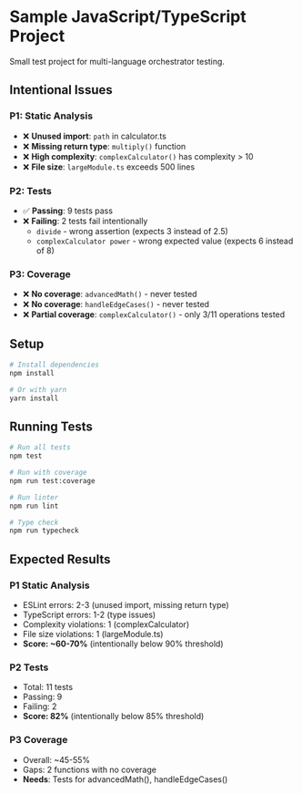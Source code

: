 # Sample JavaScript/TypeScript Project

Small test project for multi-language orchestrator testing.

## Intentional Issues

### P1: Static Analysis
- ❌ **Unused import**: `path` in calculator.ts
- ❌ **Missing return type**: `multiply()` function
- ❌ **High complexity**: `complexCalculator()` has complexity > 10
- ❌ **File size**: `largeModule.ts` exceeds 500 lines

### P2: Tests
- ✅ **Passing**: 9 tests pass
- ❌ **Failing**: 2 tests fail intentionally
  - `divide` - wrong assertion (expects 3 instead of 2.5)
  - `complexCalculator power` - wrong expected value (expects 6 instead of 8)

### P3: Coverage
- ❌ **No coverage**: `advancedMath()` - never tested
- ❌ **No coverage**: `handleEdgeCases()` - never tested
- ❌ **Partial coverage**: `complexCalculator()` - only 3/11 operations tested

## Setup

```bash
# Install dependencies
npm install

# Or with yarn
yarn install
```

## Running Tests

```bash
# Run all tests
npm test

# Run with coverage
npm run test:coverage

# Run linter
npm run lint

# Type check
npm run typecheck
```

## Expected Results

### P1 Static Analysis
- ESLint errors: 2-3 (unused import, missing return type)
- TypeScript errors: 1-2 (type issues)
- Complexity violations: 1 (complexCalculator)
- File size violations: 1 (largeModule.ts)
- **Score: ~60-70%** (intentionally below 90% threshold)

### P2 Tests
- Total: 11 tests
- Passing: 9
- Failing: 2
- **Score: 82%** (intentionally below 85% threshold)

### P3 Coverage
- Overall: ~45-55%
- Gaps: 2 functions with no coverage
- **Needs**: Tests for advancedMath(), handleEdgeCases()
